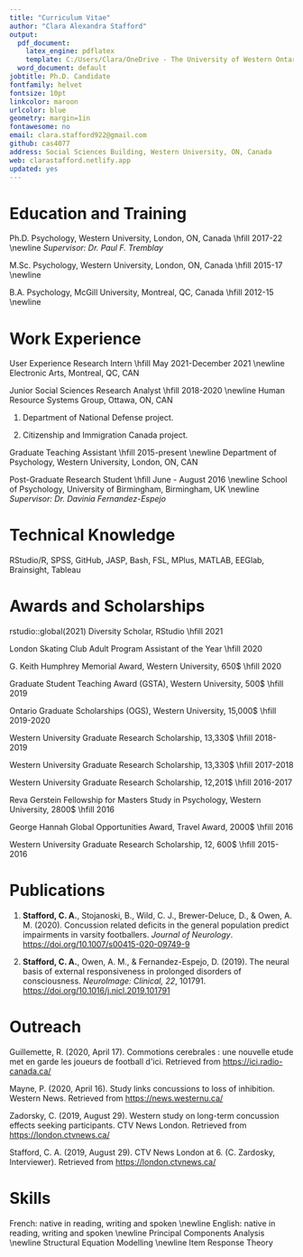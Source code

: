 ```yaml
---
title: "Curriculum Vitae"
author: "Clara Alexandra Stafford"
output:
  pdf_document:
    latex_engine: pdflatex
    template: C:/Users/Clara/OneDrive - The University of Western Ontario/Documents/latex-cv_orig.tex
  word_document: default
jobtitle: Ph.D. Candidate
fontfamily: helvet
fontsize: 10pt
linkcolor: maroon
urlcolor: blue
geometry: margin=1in
fontawesome: no
email: clara.stafford922@gmail.com
github: cas4077
address: Social Sciences Building, Western University, ON, Canada
web: clarastafford.netlify.app
updated: yes
---
```


# Education and Training

Ph.D. Psychology, Western University, London, ON, Canada \hfill 2017-22
\newline
*Supervisor: Dr. Paul F. Tremblay*

M.Sc. Psychology, Western University, London, ON, Canada \hfill 2015-17
\newline

B.A. Psychology, McGill University, Montreal, QC, Canada \hfill 2012-15
\newline

# Work Experience

User Experience Research Intern \hfill May 2021-December 2021
\newline
Electronic Arts, Montreal, QC, CAN

Junior Social Sciences Research Analyst \hfill 2018-2020
\newline
Human Resource Systems Group, Ottawa, ON, CAN

1. Department of National Defense project.

1. Citizenship and Immigration Canada project.

Graduate Teaching Assistant \hfill 2015-present
\newline
Department of Psychology, Western University, London, ON, CAN

Post-Graduate Research Student \hfill June - August 2016
\newline
School of Psychology, University of Birmingham, Birmingham, UK
\newline
*Supervisor: Dr. Davinia Fernandez-Espejo*

# Technical Knowledge

RStudio/R, SPSS, GitHub, JASP, Bash, FSL, MPlus, MATLAB, EEGlab, Brainsight, Tableau

# Awards and Scholarships

rstudio::global(2021) Diversity Scholar, RStudio
\hfill 2021

London Skating Club Adult Program Assistant of the Year
\hfill 2020

G. Keith Humphrey Memorial Award, Western University, 650$
\hfill 2020

Graduate Student Teaching Award (GSTA), Western University, 500$
\hfill 2019

Ontario Graduate Scholarships (OGS), Western University, 15,000$ \hfill 2019-2020

Western University Graduate Research Scholarship, 13,330$ \hfill 2018-2019

Western University Graduate Research Scholarship, 13,330$ \hfill 2017-2018

Western University Graduate Research Scholarship, 12,201$ \hfill 2016-2017

Reva Gerstein Fellowship for Masters Study in Psychology, Western University, 2800$ \hfill 2016

George Hannah Global Opportunities Award, Travel Award, 2000$ \hfill 2016

Western University Graduate Research Scholarship, 12, 600$ \hfill 2015-2016


# Publications

1. **Stafford, C. A.**, Stojanoski, B., Wild, C. J., Brewer-Deluce, D., & Owen, A. M. (2020). Concussion related deficits in the general population predict impairments in varsity footballers. *Journal of Neurology*. https://doi.org/10.1007/s00415-020-09749-9

1. **Stafford, C. A.**, Owen, A. M., & Fernandez-Espejo, D. (2019). The neural basis of external responsiveness in prolonged disorders of consciousness. *NeuroImage: Clinical, 22*, 101791. https://doi.org/10.1016/j.nicl.2019.101791 

# Outreach

Guillemette, R. (2020, April 17). Commotions cerebrales : une nouvelle etude met en garde les joueurs de football d'ici. Retrieved from https://ici.radio-canada.ca/

Mayne, P. (2020, April 16). Study links concussions to loss of inhibition. Western News. Retrieved from https://news.westernu.ca/

Zadorsky, C. (2019, August 29). Western study on long-term concussion effects seeking participants. CTV News London. Retrieved from https://london.ctvnews.ca/

Stafford, C. A. (2019, August 29). CTV News London at 6. (C. Zardosky, Interviewer). Retrieved from https://london.ctvnews.ca/


# Skills

French: native in reading, writing and spoken
\newline
English: native in reading, writing and spoken
\newline
Principal Components Analysis
\newline
Structural Equation Modelling
\newline
Item Response Theory

